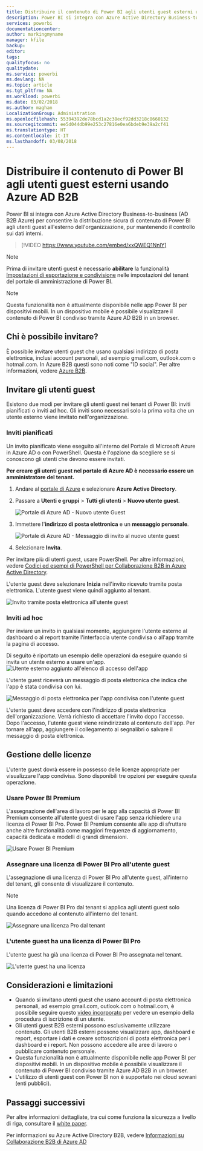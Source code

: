 ```yaml
---
title: Distribuire il contenuto di Power BI agli utenti guest esterni usando Azure AD B2B
description: Power BI si integra con Azure Active Directory Business-to-business (AD B2B Azure) per consentire la distribuzione sicura di contenuto di Power BI agli utenti guest all'esterno dell'organizzazione.
services: powerbi
documentationcenter: 
author: markingmyname
manager: kfile
backup: 
editor: 
tags: 
qualityfocus: no
qualitydate: 
ms.service: powerbi
ms.devlang: NA
ms.topic: article
ms.tgt_pltfrm: NA
ms.workload: powerbi
ms.date: 03/02/2018
ms.author: maghan
LocalizationGroup: Administration
ms.openlocfilehash: 55394392de78bcd1a2c38ecf92dd3218c8660132
ms.sourcegitcommit: ee5d044db99e253c27816e0ea6bdeb9e39a2cf41
ms.translationtype: HT
ms.contentlocale: it-IT
ms.lasthandoff: 03/08/2018
---
```

# <a name="distribute-power-bi-content-to-external-guest-users-with-azure-ad-b2b"></a>Distribuire il contenuto di Power BI agli utenti guest esterni usando Azure AD B2B

Power BI si integra con Azure Active Directory Business-to-business (AD B2B Azure) per consentire la distribuzione sicura di contenuto di Power BI agli utenti guest all'esterno dell'organizzazione, pur mantenendo il controllo sui dati interni.

> [!VIDEO https://www.youtube.com/embed/xxQWEQ1NnlY]

> [!NOTE]
> Prima di invitare utenti guest è necessario **abilitare** la funzionalità [Impostazioni di esportazione e condivisione](service-admin-portal.md#export-and-sharing-settings) nelle impostazioni del tenant del portale di amministrazione di Power BI.

> [!NOTE]
> Questa funzionalità non è attualmente disponibile nelle app Power BI per dispositivi mobili. In un dispositivo mobile è possibile visualizzare il contenuto di Power BI condiviso tramite Azure AD B2B in un browser. 

## <a name="who-can-you-invite"></a>Chi è possibile invitare?

È possibile invitare utenti guest che usano qualsiasi indirizzo di posta elettronica, inclusi account personali, ad esempio gmail.com, outlook.com o hotmail.com. In Azure B2B questi sono noti come "ID social". Per altre informazioni, vedere [Azure B2B](https://docs.microsoft.com/en-us/azure/active-directory/active-directory-b2b-what-is-azure-ad-b2b).

## <a name="invite-guest-users"></a>Invitare gli utenti guest

Esistono due modi per invitare gli utenti guest nei tenant di Power BI: inviti pianificati o inviti ad hoc. Gli inviti sono necessari solo la prima volta che un utente esterno viene invitato nell'organizzazione.

### <a name="planned-invites"></a>Inviti pianificati

Un invito pianificato viene eseguito all'interno del Portale di Microsoft Azure in Azure AD o con PowerShell. Questa è l'opzione da scegliere se si conoscono gli utenti che devono essere invitati. 

**Per creare gli utenti guest nel portale di Azure AD è necessario essere un amministratore del tenant.**

1. Andare al [portale di Azure](https://portal.azure.com) e selezionare **Azure Active Directory**.

2. Passare a **Utenti e gruppi** > **Tutti gli utenti** > **Nuovo utente guest**.

    ![Portale di Azure AD - Nuovo utente Guest](media/service-admin-azure-ad-b2b/azuread-portal-new-guest-user.png)

3. Immettere l'**indirizzo di posta elettronica** e un **messaggio personale**.

    ![Portale di Azure AD - Messaggio di invito al nuovo utente guest](media/service-admin-azure-ad-b2b/azuread-portal-invite-message.png)

4. Selezionare **Invita**.

Per invitare più di utenti guest, usare PowerShell. Per altre informazioni, vedere [Codici ed esempi di PowerShell per Collaborazione B2B in Azure Active Directory](https://docs.microsoft.com/azure/active-directory/active-directory-b2b-code-samples).

L'utente guest deve selezionare **Inizia** nell'invito ricevuto tramite posta elettronica. L'utente guest viene quindi aggiunto al tenant.

![Invito tramite posta elettronica all'utente guest](media/service-admin-azure-ad-b2b/guest-user-invite-email.png)

### <a name="ad-hoc-invites"></a>Inviti ad hoc

Per inviare un invito in qualsiasi momento, aggiungere l'utente esterno al dashboard o al report tramite l'interfaccia utente condivisa o all'app tramite la pagina di accesso.

Di seguito è riportato un esempio delle operazioni da eseguire quando si invita un utente esterno a usare un'app.
![Utente esterno aggiunto all'elenco di accesso dell'app](media/service-admin-azure-ad-b2b/power-bi-app-access.png)

L'utente guest riceverà un messaggio di posta elettronica che indica che l'app è stata condivisa con lui.

![Messaggio di posta elettronica per l'app condivisa con l'utente guest](media/service-admin-azure-ad-b2b/guest-user-invite-email2.png)

L'utente guest deve accedere con l'indirizzo di posta elettronica dell'organizzazione. Verrà richiesto di accettare l'invito dopo l'accesso. Dopo l'accesso, l'utente guest viene reindirizzato al contenuto dell'app. Per tornare all'app, aggiungere il collegamento ai segnalibri o salvare il messaggio di posta elettronica.

## <a name="licensing"></a>Gestione delle licenze

L'utente guest dovrà essere in possesso delle licenze appropriate per visualizzare l'app condivisa. Sono disponibili tre opzioni per eseguire questa operazione.

### <a name="use-power-bi-premium"></a>Usare Power BI Premium

L'assegnazione dell'area di lavoro per le app alla capacità di Power BI Premium consente all'utente guest di usare l'app senza richiedere una licenza di Power BI Pro. Power BI Premium consente alle app di sfruttare anche altre funzionalità come maggiori frequenze di aggiornamento, capacità dedicata e modelli di grandi dimensioni.

![Usare Power BI Premium](media/service-admin-azure-ad-b2b/license-approach1.png)

### <a name="assign-power-bi-pro-license-to-guest-user"></a>Assegnare una licenza di Power BI Pro all'utente guest

L'assegnazione di una licenza di Power BI Pro all'utente guest, all'interno del tenant, gli consente di visualizzare il contenuto.

> [!NOTE]
> Una licenza di Power BI Pro dal tenant si applica agli utenti guest solo quando accedono al contenuto all'interno del tenant.

![Assegnare una licenza Pro dal tenant](media/service-admin-azure-ad-b2b/license-approach2.png)

### <a name="guest-user-brings-their-own-power-bi-pro-license"></a>L'utente guest ha una licenza di Power BI Pro

L'utente guest ha già una licenza di Power BI Pro assegnata nel tenant.

![L'utente guest ha una licenza](media/service-admin-azure-ad-b2b/license-approach3.png)

## <a name="considerations-and-limitations"></a>Considerazioni e limitazioni

* Quando si invitano utenti guest che usano account di posta elettronica personali, ad esempio gmail.com, outlook.com o hotmail.com, è possibile seguire questo [video incorporato](https://docs.microsoft.com/en-us/azure/active-directory/active-directory-b2b-redemption-experience) per vedere un esempio della procedura di iscrizione di un utente.
* Gli utenti guest B2B esterni possono esclusivamente utilizzare contenuto. Gli utenti B2B esterni possono visualizzare app, dashboard e report, esportare i dati e creare sottoscrizioni di posta elettronica per i dashboard e i report. Non possono accedere alle aree di lavoro o pubblicare contenuto personale.
* Questa funzionalità non è attualmente disponibile nelle app Power BI per dispositivi mobili. In un dispositivo mobile è possibile visualizzare il contenuto di Power BI condiviso tramite Azure AD B2B in un browser.
* L'utilizzo di utenti guest con Power BI non è supportato nei cloud sovrani (enti pubblici).

## <a name="next-steps"></a>Passaggi successivi

Per altre informazioni dettagliate, tra cui come funziona la sicurezza a livello di riga, consultare il [white paper](https://aka.ms/powerbi-b2b-whitepaper).

Per informazioni su Azure Active Directory B2B, vedere [Informazioni su Collaborazione B2B di Azure AD](https://docs.microsoft.com/azure/active-directory/active-directory-b2b-what-is-azure-ad-b2b)

